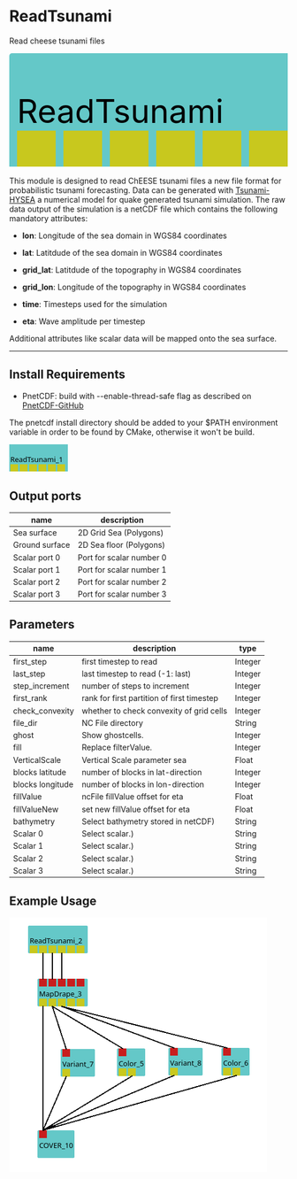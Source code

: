 
# ReadTsunami
Read cheese tsunami files



<svg width="516.5999999999999" height="210" >
<rect x="0" y="0" width="516.5999999999999" height="210" rx="5" ry="5" style="fill:#64c8c8ff;" />
<rect x="14.0" y="140" width="70" height="70" rx="0" ry="0" style="fill:#c8c81eff;" >
<title>Sea surface</title></rect>
<rect x="98.0" y="140" width="70" height="70" rx="0" ry="0" style="fill:#c8c81eff;" >
<title>Ground surface</title></rect>
<rect x="182.0" y="140" width="70" height="70" rx="0" ry="0" style="fill:#c8c81eff;" >
<title>Scalar port 0</title></rect>
<rect x="266.0" y="140" width="70" height="70" rx="0" ry="0" style="fill:#c8c81eff;" >
<title>Scalar port 1</title></rect>
<rect x="350.0" y="140" width="70" height="70" rx="0" ry="0" style="fill:#c8c81eff;" >
<title>Scalar port 2</title></rect>
<rect x="434.0" y="140" width="70" height="70" rx="0" ry="0" style="fill:#c8c81eff;" >
<title>Scalar port 3</title></rect>
<text x="14.0" y="126.0" font-size="4.2em">ReadTsunami</text></svg>


This module is designed to read ChEESE tsunami files a new file format for probabilistic tsunami forecasting. Data can be generated with [Tsunami-HYSEA](https://edanya.uma.es/hysea/index.php/models/tsunami-hysea) a numerical model for quake generated tsunami simulation. The raw data output of the simulation is a netCDF file which contains the following mandatory attributes:


- **lon**: Longitude of the sea domain in WGS84 coordinates

- **lat**: Latitdude of the sea domain in WGS84 coordinates

- **grid_lat**: Latitdude of the topography in WGS84 coordinates

- **grid_lon**: Longitude of the topography in WGS84 coordinates

- **time**: Timesteps used for the simulation

- **eta**: Wave amplitude per timestep

Additional attributes like scalar data will be mapped onto the sea surface.

---

## Install Requirements

- PnetCDF: build with --enable-thread-safe flag as described on [PnetCDF-GitHub](https://github.com/Parallel-NetCDF/PnetCDF)

The pnetcdf install directory should be added to your $PATH environment variable in order to be found by CMake, otherwise it won't be build.

![](../../../module/general/ReadTsunami/modpic.png)


## Output ports
|name|description|
|-|-|
|Sea surface|2D Grid Sea (Polygons)|
|Ground surface|2D Sea floor (Polygons)|
|Scalar port 0|Port for scalar number 0|
|Scalar port 1|Port for scalar number 1|
|Scalar port 2|Port for scalar number 2|
|Scalar port 3|Port for scalar number 3|




## Parameters
|name|description|type|
|-|-|-|
|first_step|first timestep to read|Integer|
|last_step|last timestep to read (-1: last)|Integer|
|step_increment|number of steps to increment|Integer|
|first_rank|rank for first partition of first timestep|Integer|
|check_convexity|whether to check convexity of grid cells|Integer|
|file_dir|NC File directory|String|
|ghost|Show ghostcells.|Integer|
|fill|Replace filterValue.|Integer|
|VerticalScale|Vertical Scale parameter sea|Float|
|blocks latitude|number of blocks in lat-direction|Integer|
|blocks longitude|number of blocks in lon-direction|Integer|
|fillValue|ncFile fillValue offset for eta|Float|
|fillValueNew|set new fillValue offset for eta|Float|
|bathymetry |Select bathymetry stored in netCDF)|String|
|Scalar 0|Select scalar.)|String|
|Scalar 1|Select scalar.)|String|
|Scalar 2|Select scalar.)|String|
|Scalar 3|Select scalar.)|String|


## Example Usage

![](../../../module/general/ReadTsunami/example.png)
